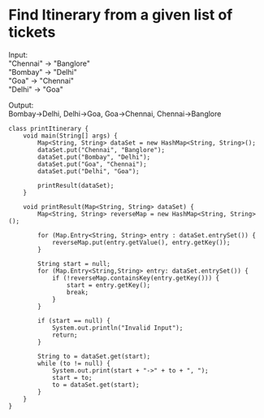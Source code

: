 # Find Itinerary from a given list of tickets

Input:  
"Chennai" -> "Banglore"  
"Bombay" -> "Delhi"  
"Goa"    -> "Chennai"  
"Delhi"  -> "Goa"  

Output:  
Bombay->Delhi, Delhi->Goa, Goa->Chennai, Chennai->Banglore

```
class printItinerary {
    void main(String[] args) {
        Map<String, String> dataSet = new HashMap<String, String>();
        dataSet.put("Chennai", "Banglore");
        dataSet.put("Bombay", "Delhi");
        dataSet.put("Goa", "Chennai");
        dataSet.put("Delhi", "Goa");

        printResult(dataSet);
    }

    void printResult(Map<String, String> dataSet) {
        Map<String, String> reverseMap = new HashMap<String, String>();

        for (Map.Entry<String, String> entry : dataSet.entrySet()) {
            reverseMap.put(entry.getValue(), entry.getKey());
        }

        String start = null;
        for (Map.Entry<String,String> entry: dataSet.entrySet()) {
            if (!reverseMap.containsKey(entry.getKey())) {
                start = entry.getKey();
                break;
            }
        }

        if (start == null) {
            System.out.println("Invalid Input");
            return;
        }

        String to = dataSet.get(start);
        while (to != null) {
            System.out.print(start + "->" + to + ", ");
            start = to;
            to = dataSet.get(start);
        }
    }
}
```